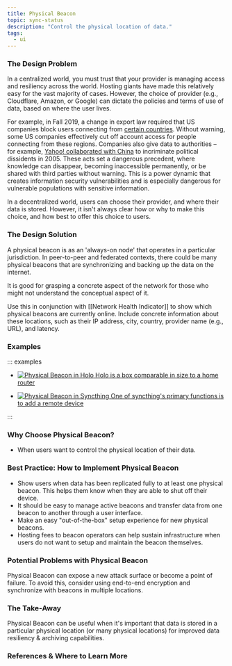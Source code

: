 ```yaml
---
title: Physical Beacon
topic: sync-status
description: "Control the physical location of data."
tags:
  - ui
---
```


### The Design Problem

In a centralized world, you must trust that your provider is managing
access and resiliency across the world. Hosting giants have made this
relatively easy for the vast majority of cases. However, the choice of provider
(e.g., Cloudflare, Amazon, or Google) can dictate the policies and terms of use
of data, based on where the user lives.

For example, in Fall 2019, a change in export law required that US companies
block users connecting from [certain countries](https://techcrunch.com/2019/07/29/github-ban-sanctioned-countries).
Without warning, some US companies effectively cut off account access for
people connecting from these regions. Companies also give data to authorities
– for example, [Yahoo! collaborated with
China](https://www.theguardian.com/world/2013/sep/08/chinese-activist-yahoo-email-freed)
to incriminate political dissidents in 2005. These acts set a dangerous
precedent, where knowledge can disappear, becoming inaccessible permanently, or
be shared with third parties without warning. This is a power
dynamic that creates information security vulnerabilities and is especially
dangerous for vulnerable populations with sensitive information.

In a decentralized world, users can choose their provider, and where their data
is stored. However, it isn't always clear how or why to make this choice, and
how best to offer this choice to users.

### The Design Solution

A physical beacon is as an 'always-on node' that operates in a particular
jurisdiction. In peer-to-peer and federated contexts, there could be many
physical beacons that are synchronizing and backing up the data on the internet.

It is good for grasping a concrete aspect of the network for those who might
not understand the conceptual aspect of it.

Use this in conjunction with [[Network Health
Indicator]] to show which physical beacons are
currently online. Include concrete information about these locations, such as
their IP address, city, country, provider name (e.g., URL), and latency.

### Examples

::: examples

- [![Physical Beacon in Holo](phyiscal-beacon-holo.png) Holo is a box
  comparable in size to a home router](phyiscal-beacon-holo.png)

- [![Physical Beacon in Syncthing](physical-beacon-syncthing.png) One of syncthing's primary functions is to add a remote device](physical-beacon-syncthing.png)

::: 

### Why Choose Physical Beacon?

- When users want to control the physical location of their data.

### Best Practice: How to Implement Physical Beacon

- Show users when data has been replicated fully to at least one physical beacon. This helps them know when they are able to shut off their device.
- It should be easy to manage active beacons and transfer data from one beacon to another through a user interface.
- Make an easy "out-of-the-box" setup experience for new physical beacons.
- Hosting fees to beacon operators can help sustain infrastructure when users
  do not want to setup and maintain the beacon themselves.

### Potential Problems with Physical Beacon

Physical Beacon can expose a new attack surface or become a point of failure.
To avoid this, consider using end-to-end encryption and synchronize with beacons
in multiple locations.

### The Take-Away

Physical Beacon can be useful when it's important that data is stored in
a particular physical location (or many physical locations) for improved data
resiliency & archiving capabilities.

### References & Where to Learn More

